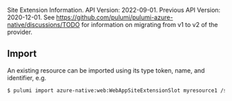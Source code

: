 Site Extension Information.
API Version: 2022-09-01.
Previous API Version: 2020-12-01. See https://github.com/pulumi/pulumi-azure-native/discussions/TODO for information on migrating from v1 to v2 of the provider.
## Import

An existing resource can be imported using its type token, name, and identifier, e.g.

```sh
$ pulumi import azure-native:web:WebAppSiteExtensionSlot myresource1 /subscriptions/{subscriptionId}/resourceGroups/{resourceGroupName}/providers/Microsoft.Web/sites/{name}/slots/{slot}/siteextensions/{siteExtensionId} 
```

